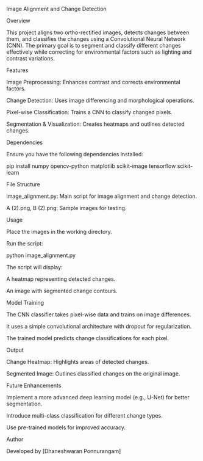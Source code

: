 Image Alignment and Change Detection

Overview

This project aligns two ortho-rectified images, detects changes between them, and classifies the changes using a Convolutional Neural Network (CNN). The primary goal is to segment and classify different changes effectively while correcting for environmental factors such as lighting and contrast variations.

Features

Image Preprocessing: Enhances contrast and corrects environmental factors.

Change Detection: Uses image differencing and morphological operations.

Pixel-wise Classification: Trains a CNN to classify changed pixels.

Segmentation & Visualization: Creates heatmaps and outlines detected changes.

Dependencies

Ensure you have the following dependencies installed:

pip install numpy opencv-python matplotlib scikit-image tensorflow scikit-learn

File Structure

image_alignment.py: Main script for image alignment and change detection.

A (2).png, B (2).png: Sample images for testing.

Usage

Place the images in the working directory.

Run the script:

python image_alignment.py

The script will display:

A heatmap representing detected changes.

An image with segmented change contours.

Model Training

The CNN classifier takes pixel-wise data and trains on image differences.

It uses a simple convolutional architecture with dropout for regularization.

The trained model predicts change classifications for each pixel.

Output

Change Heatmap: Highlights areas of detected changes.

Segmented Image: Outlines classified changes on the original image.

Future Enhancements

Implement a more advanced deep learning model (e.g., U-Net) for better segmentation.

Introduce multi-class classification for different change types.

Use pre-trained models for improved accuracy.

Author

Developed by [Dhaneshwaran Ponnurangam]
